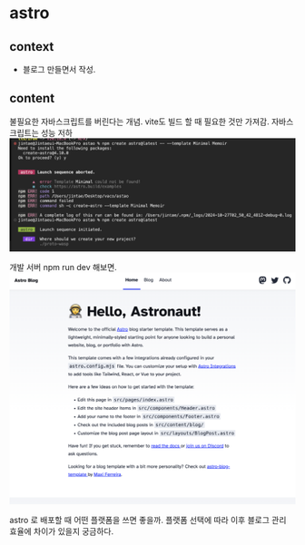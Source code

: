 # astro

## context

- 블로그 만들면서 작성.

## content

불필요한 자바스크립트를 버린다는 개념. vite도 빌드 할 때 필요한 것만 가져감.
자바스크립트는 성능 저하
![set-astro-1](/assets/set-astro-1.png)

개발 서버 npm run dev 해보면.
![astro-dev-server](/assets/astro-dev-server.png)

astro 로 배포할 때 어떤 플랫폼을 쓰면 좋을까. 플랫폼 선택에 따라 이후 블로그 관리 효율에 차이가 있을지 궁금하다.
